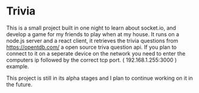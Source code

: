 # Trivia
This is a small project built in one night to learn about socket.io, and develop a game for my friends to play when at my house.
It runs on a node.js server and a react client, it retrieves the trivia questions from https://opentdb.com/ a open source triva question api.
If you plan to connect to it on a seperate device on the network you need to enter the computers ip followed by the correct tcp port. 
( 192.168.1.255:3000 ) example.

This project is still in its alpha stages and I plan to continue working on it in the future.
